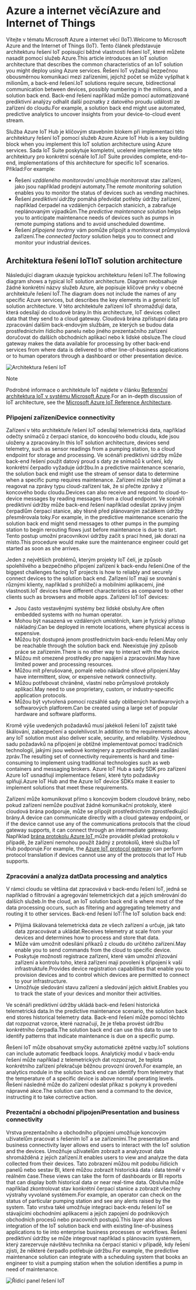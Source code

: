 
# <a name="azure-and-internet-of-things"></a><span data-ttu-id="2d310-101">Azure a internet věcí</span><span class="sxs-lookup"><span data-stu-id="2d310-101">Azure and Internet of Things</span></span>

<span data-ttu-id="2d310-102">Vítejte v tématu Microsoft Azure a internet věcí (IoT).</span><span class="sxs-lookup"><span data-stu-id="2d310-102">Welcome to Microsoft Azure and the Internet of Things (IoT).</span></span> <span data-ttu-id="2d310-103">Tento článek představuje architekturu řešení IoT popisující běžné vlastnosti řešení IoT, které můžete nasadit pomocí služeb Azure.</span><span class="sxs-lookup"><span data-stu-id="2d310-103">This article introduces an IoT solution architecture that describes the common characteristics of an IoT solution you might deploy using Azure services.</span></span> <span data-ttu-id="2d310-104">Řešení IoT vyžadují bezpečnou obousměrnou komunikaci mezi zařízeními, jejichž počet se může vyšplhat k milionům, a back-end řešení.</span><span class="sxs-lookup"><span data-stu-id="2d310-104">IoT solutions require secure, bidirectional communication between devices, possibly numbering in the millions, and a solution back end.</span></span> <span data-ttu-id="2d310-105">Back-end řešení například může pomocí automatizované prediktivní analýzy odhalit další poznatky z datového proudu událostí ze zařízení do cloudu.</span><span class="sxs-lookup"><span data-stu-id="2d310-105">For example, a solution back end might use automated, predictive analytics to uncover insights from your device-to-cloud event stream.</span></span>

<span data-ttu-id="2d310-106">Služba Azure IoT Hub je klíčovým stavebním blokem při implementaci této architektury řešení IoT pomocí služeb Azure.</span><span class="sxs-lookup"><span data-stu-id="2d310-106">Azure IoT Hub is a key building block when you implement this IoT solution architecture using Azure services.</span></span> <span data-ttu-id="2d310-107">Sada IoT Suite poskytuje kompletní, ucelené implementace této architektury pro konkrétní scénáře IoT.</span><span class="sxs-lookup"><span data-stu-id="2d310-107">IoT Suite provides complete, end-to-end, implementations of this architecture for specific IoT scenarios.</span></span> <span data-ttu-id="2d310-108">Příklad:</span><span class="sxs-lookup"><span data-stu-id="2d310-108">For example:</span></span>

* <span data-ttu-id="2d310-109">Řešení *vzdáleného monitorování* umožňuje monitorovat stav zařízení, jako jsou například prodejní automaty.</span><span class="sxs-lookup"><span data-stu-id="2d310-109">The *remote monitoring* solution enables you to monitor the status of devices such as vending machines.</span></span>
* <span data-ttu-id="2d310-110">Řešení *prediktivní údržby* pomáhá předvídat potřeby údržby zařízení, například čerpadel na vzdálených čerpacích stanicích, a zabraňuje neplánovaným výpadkům.</span><span class="sxs-lookup"><span data-stu-id="2d310-110">The *predictive maintenance* solution helps you to anticipate maintenance needs of devices such as pumps in remote pumping stations and to avoid unscheduled downtime.</span></span>
* <span data-ttu-id="2d310-111">Řešení *připojené továrny* vám pomůže připojit a monitorovat průmyslová zařízení.</span><span class="sxs-lookup"><span data-stu-id="2d310-111">The *connected factory* solution helps you to connect and monitor your industrial devices.</span></span>

## <a name="iot-solution-architecture"></a><span data-ttu-id="2d310-112">Architektura řešení IoT</span><span class="sxs-lookup"><span data-stu-id="2d310-112">IoT solution architecture</span></span>

<span data-ttu-id="2d310-113">Následující diagram ukazuje typickou architekturu řešení IoT.</span><span class="sxs-lookup"><span data-stu-id="2d310-113">The following diagram shows a typical IoT solution architecture.</span></span> <span data-ttu-id="2d310-114">Diagram neobsahuje žádné konkrétní názvy služeb Azure, ale popisuje klíčové prvky v obecné architektuře řešení IoT.</span><span class="sxs-lookup"><span data-stu-id="2d310-114">The diagram does not include the names of any specific Azure services, but describes the key elements in a generic IoT solution architecture.</span></span> <span data-ttu-id="2d310-115">V této architektuře zařízení IoT shromažďují data, která odesílají do cloudové brány.</span><span class="sxs-lookup"><span data-stu-id="2d310-115">In this architecture, IoT devices collect data that they send to a cloud gateway.</span></span> <span data-ttu-id="2d310-116">Cloudová brána zpřístupní data pro zpracování dalším back-endovým službám, ze kterých se budou data prostřednictvím řídicího panelu nebo jiného prezentačního zařízení doručovat do dalších obchodních aplikací nebo k lidské obsluze.</span><span class="sxs-lookup"><span data-stu-id="2d310-116">The cloud gateway makes the data available for processing by other back-end services from where data is delivered to other line-of-business applications or to human operators through a dashboard or other presentation device.</span></span>

![Architektura řešení IoT][img-solution-architecture]

> [!NOTE]
> <span data-ttu-id="2d310-118">Podrobné informace o architektuře IoT najdete v článku [Referenční architektura IoT v systému Microsoft Azure][lnk-refarch].</span><span class="sxs-lookup"><span data-stu-id="2d310-118">For an in-depth discussion of IoT architecture, see the [Microsoft Azure IoT Reference Architecture][lnk-refarch].</span></span>

### <a name="device-connectivity"></a><span data-ttu-id="2d310-119">Připojení zařízení</span><span class="sxs-lookup"><span data-stu-id="2d310-119">Device connectivity</span></span>

<span data-ttu-id="2d310-120">Zařízení v této architektuře řešení IoT odesílají telemetrická data, například odečty snímačů z čerpací stanice, do koncového bodu cloudu, kde jsou uloženy a zpracovány.</span><span class="sxs-lookup"><span data-stu-id="2d310-120">In this IoT solution architecture, devices send telemetry, such as sensor readings from a pumping station, to a cloud endpoint for storage and processing.</span></span> <span data-ttu-id="2d310-121">Ve scénáři prediktivní údržby může back-end řešení použít datový proud s daty ze snímačů k určení, kdy konkrétní čerpadlo vyžaduje údržbu.</span><span class="sxs-lookup"><span data-stu-id="2d310-121">In a predictive maintenance scenario, the solution back end might use the stream of sensor data to determine when a specific pump requires maintenance.</span></span> <span data-ttu-id="2d310-122">Zařízení může také přijímat a reagovat na zprávy typu cloud-zařízení tak, že si přečte zprávy z koncového bodu cloudu.</span><span class="sxs-lookup"><span data-stu-id="2d310-122">Devices can also receive and respond to cloud-to-device messages by reading messages from a cloud endpoint.</span></span> <span data-ttu-id="2d310-123">Ve scénáři prediktivní údržby může back-end řešení například odesílat zprávy jiným čerpadlům čerpací stanice, aby těsně před plánovaným začátkem údržby přesměrovala toky.</span><span class="sxs-lookup"><span data-stu-id="2d310-123">For example, in the predictive maintenance scenario the solution back end might send messages to other pumps in the pumping station to begin rerouting flows just before maintenance is due to start.</span></span> <span data-ttu-id="2d310-124">Tento postup umožní pracovníkovi údržby začít s prací hned, jak dorazí na místo.</span><span class="sxs-lookup"><span data-stu-id="2d310-124">This procedure would make sure the maintenance engineer could get started as soon as she arrives.</span></span>

<span data-ttu-id="2d310-125">Jeden z největších problémů, kterým projekty IoT čelí, je způsob spolehlivého a bezpečného připojení zařízení k back-endu řešení.</span><span class="sxs-lookup"><span data-stu-id="2d310-125">One of the biggest challenges facing IoT projects is how to reliably and securely connect devices to the solution back end.</span></span> <span data-ttu-id="2d310-126">Zařízení IoT mají se srovnání s různými klienty, například s prohlížeči a mobilními aplikacemi, jiné vlastnosti.</span><span class="sxs-lookup"><span data-stu-id="2d310-126">IoT devices have different characteristics as compared to other clients such as browsers and mobile apps.</span></span> <span data-ttu-id="2d310-127">Zařízení IoT:</span><span class="sxs-lookup"><span data-stu-id="2d310-127">IoT devices:</span></span>

* <span data-ttu-id="2d310-128">Jsou často vestavěnými systémy bez lidské obsluhy.</span><span class="sxs-lookup"><span data-stu-id="2d310-128">Are often embedded systems with no human operator.</span></span>
* <span data-ttu-id="2d310-129">Mohou být nasazená ve vzdálených umístěních, kam je fyzický přístup nákladný.</span><span class="sxs-lookup"><span data-stu-id="2d310-129">Can be deployed in remote locations, where physical access is expensive.</span></span>
* <span data-ttu-id="2d310-130">Můžou být dostupná jenom prostřednictvím back-endu řešení.</span><span class="sxs-lookup"><span data-stu-id="2d310-130">May only be reachable through the solution back end.</span></span> <span data-ttu-id="2d310-131">Neexistuje jiný způsob práce se zařízením.</span><span class="sxs-lookup"><span data-stu-id="2d310-131">There is no other way to interact with the device.</span></span>
* <span data-ttu-id="2d310-132">Můžou mít omezené prostředky pro napájení a zpracování.</span><span class="sxs-lookup"><span data-stu-id="2d310-132">May have limited power and processing resources.</span></span>
* <span data-ttu-id="2d310-133">Můžou mít přerušované, pomalé nebo nákladné síťové připojení.</span><span class="sxs-lookup"><span data-stu-id="2d310-133">May have intermittent, slow, or expensive network connectivity.</span></span>
* <span data-ttu-id="2d310-134">Můžou potřebovat chráněné, vlastní nebo průmyslové protokoly aplikací.</span><span class="sxs-lookup"><span data-stu-id="2d310-134">May need to use proprietary, custom, or industry-specific application protocols.</span></span>
* <span data-ttu-id="2d310-135">Můžou být vytvořená pomocí rozsáhlé sady oblíbených hardwarových a softwarových platforem.</span><span class="sxs-lookup"><span data-stu-id="2d310-135">Can be created using a large set of popular hardware and software platforms.</span></span>

<span data-ttu-id="2d310-136">Kromě výše uvedených požadavků musí jakékoli řešení IoT zajistit také škálování, zabezpečení a spolehlivost.</span><span class="sxs-lookup"><span data-stu-id="2d310-136">In addition to the requirements above, any IoT solution must also deliver scale, security, and reliability.</span></span> <span data-ttu-id="2d310-137">Výslednou sadu požadavků na připojení je obtížné implementovat pomocí tradičních technologií, jakými jsou webové kontejnery a zprostředkovatelé zasílání zpráv.</span><span class="sxs-lookup"><span data-stu-id="2d310-137">The resulting set of connectivity requirements is hard and time-consuming to implement using traditional technologies such as web containers and messaging brokers.</span></span> <span data-ttu-id="2d310-138">Azure IoT Hub a sady SDK pro zařízení Azure IoT usnadňují implementace řešení, které tyto požadavky splňují.</span><span class="sxs-lookup"><span data-stu-id="2d310-138">Azure IoT Hub and the Azure IoT device SDKs make it easier to implement solutions that meet these requirements.</span></span>

<span data-ttu-id="2d310-139">Zařízení může komunikovat přímo s koncovým bodem cloudové brány, nebo pokud zařízení nemůže používat žádné komunikační protokoly, které cloudová brána podporuje, může se připojit prostřednictvím zprostředkující brány.</span><span class="sxs-lookup"><span data-stu-id="2d310-139">A device can communicate directly with a cloud gateway endpoint, or if the device cannot use any of the communications protocols that the cloud gateway supports, it can connect through an intermediate gateway.</span></span> <span data-ttu-id="2d310-140">Například [brána protokolu Azure IoT ][lnk-protocol-gateway] může provádět překlad protokolu v případě, že zařízení nemohou použít žádný z protokolů, které služba IoT Hub podporuje.</span><span class="sxs-lookup"><span data-stu-id="2d310-140">For example, the [Azure IoT protocol gateway][lnk-protocol-gateway] can perform protocol translation if devices cannot use any of the protocols that IoT Hub supports.</span></span>

### <a name="data-processing-and-analytics"></a><span data-ttu-id="2d310-141">Zpracování a analýza dat</span><span class="sxs-lookup"><span data-stu-id="2d310-141">Data processing and analytics</span></span>

<span data-ttu-id="2d310-142">V rámci cloudu se většina dat zpracovává v back-endu řešení IoT, jedná se například o filtrování a agregování telemetrických dat a jejich směrování do dalších služeb.</span><span class="sxs-lookup"><span data-stu-id="2d310-142">In the cloud, an IoT solution back end is where most of the data processing occurs, such as filtering and aggregating telemetry and routing it to other services.</span></span> <span data-ttu-id="2d310-143">Back-end řešení IoT:</span><span class="sxs-lookup"><span data-stu-id="2d310-143">The IoT solution back end:</span></span>

* <span data-ttu-id="2d310-144">Přijímá škálovaná telemetrická data ze všech zařízení a určuje, jak tato data zpracovávat a ukládat.</span><span class="sxs-lookup"><span data-stu-id="2d310-144">Receives telemetry at scale from your devices and determines how to process and store that data.</span></span> 
* <span data-ttu-id="2d310-145">Může vám umožnit odesílání příkazů z cloudu do určitého zařízení.</span><span class="sxs-lookup"><span data-stu-id="2d310-145">May enable you to send commands from the cloud to specific device.</span></span>
* <span data-ttu-id="2d310-146">Poskytuje možnosti registrace zařízení, které vám umožní zřizování zařízení a kontrolu toho, která zařízení mají povolení k připojení k vaší infrastruktuře.</span><span class="sxs-lookup"><span data-stu-id="2d310-146">Provides device registration capabilities that enable you to provision devices and to control which devices are permitted to connect to your infrastructure.</span></span>
* <span data-ttu-id="2d310-147">Umožňuje sledování stavu zařízení a sledování jejich aktivit.</span><span class="sxs-lookup"><span data-stu-id="2d310-147">Enables you to track the state of your devices and monitor their activities.</span></span>

<span data-ttu-id="2d310-148">Ve scénáři prediktivní údržby ukládá back-end řešení historická telemetrická data.</span><span class="sxs-lookup"><span data-stu-id="2d310-148">In the predictive maintenance scenario, the solution back end stores historical telemetry data.</span></span> <span data-ttu-id="2d310-149">Back-end řešení může pomocí těchto dat rozpoznat vzorce, které naznačují, že je třeba provést údržbu konkrétního čerpadla.</span><span class="sxs-lookup"><span data-stu-id="2d310-149">The solution back end can use this data to use to identify patterns that indicate maintenance is due on a specific pump.</span></span>

<span data-ttu-id="2d310-150">Řešení IoT může obsahovat smyčky automatické zpětné vazby.</span><span class="sxs-lookup"><span data-stu-id="2d310-150">IoT solutions can include automatic feedback loops.</span></span> <span data-ttu-id="2d310-151">Analytický modul v back-endu řešení může například z telemetrických dat rozpoznat, že teplota konkrétního zařízení překračuje běžnou provozní úroveň.</span><span class="sxs-lookup"><span data-stu-id="2d310-151">For example, an analytics module in the solution back end can identify from telemetry that the temperature of a specific device is above normal operating levels.</span></span> <span data-ttu-id="2d310-152">Řešení následně může do zařízení odeslat příkaz s pokyny k provedení nápravné akce.</span><span class="sxs-lookup"><span data-stu-id="2d310-152">The solution can then send a command to the device, instructing it to take corrective action.</span></span>

### <a name="presentation-and-business-connectivity"></a><span data-ttu-id="2d310-153">Prezentační a obchodní připojení</span><span class="sxs-lookup"><span data-stu-id="2d310-153">Presentation and business connectivity</span></span>

<span data-ttu-id="2d310-154">Vrstva prezentačního a obchodního připojení umožňuje koncovým uživatelům pracovat s řešením IoT a se zařízeními.</span><span class="sxs-lookup"><span data-stu-id="2d310-154">The presentation and business connectivity layer allows end users to interact with the IoT solution and the devices.</span></span> <span data-ttu-id="2d310-155">Umožňuje uživatelům zobrazit a analyzovat data shromážděná z jejich zařízení.</span><span class="sxs-lookup"><span data-stu-id="2d310-155">It enables users to view and analyze the data collected from their devices.</span></span> <span data-ttu-id="2d310-156">Tato zobrazení můžou mít podobu řídicích panelů nebo sestav BI, které můžou zobrazit historická data i data téměř v reálném čase.</span><span class="sxs-lookup"><span data-stu-id="2d310-156">These views can take the form of dashboards or BI reports that can display both historical data or near real-time data.</span></span> <span data-ttu-id="2d310-157">Obsluha může například zkontrolovat stav konkrétní čerpací stanice a zobrazit všechny výstrahy vyvolané systémem.</span><span class="sxs-lookup"><span data-stu-id="2d310-157">For example, an operator can check on the status of particular pumping station and see any alerts raised by the system.</span></span> <span data-ttu-id="2d310-158">Tato vrstva také umožňuje integraci back-endu řešení IoT se stávajícími obchodními aplikacemi a jejich zapojení do podnikových obchodních procesů nebo pracovních postupů.</span><span class="sxs-lookup"><span data-stu-id="2d310-158">This layer also allows integration of the IoT solution back end with existing line-of-business applications to tie into enterprise business processes or workflows.</span></span> <span data-ttu-id="2d310-159">Řešení prediktivní údržby se může integrovat například s plánovacím systémem, který zarezervuje návštěvu technika na čerpací stanici v případě, kdy řešení zjistí, že některé čerpadlo potřebuje údržbu.</span><span class="sxs-lookup"><span data-stu-id="2d310-159">For example, the predictive maintenance solution can integrate with a scheduling system that books an engineer to visit a pumping station when the solution identifies a pump in need of maintenance.</span></span>

![Řídicí panel řešení IoT][img-dashboard]

[img-solution-architecture]: ./media/iot-azure-and-iot/iot-reference-architecture.png
[img-dashboard]: ./media/iot-azure-and-iot/iot-suite.png

[lnk-machinelearning]: http://azure.microsoft.com/documentation/services/machine-learning/
[Azure IoT Suite]: http://azure.microsoft.com/solutions/iot
[lnk-protocol-gateway]:  ../articles/iot-hub/iot-hub-protocol-gateway.md
[lnk-refarch]: http://download.microsoft.com/download/A/4/D/A4DAD253-BC21-41D3-B9D9-87D2AE6F0719/Microsoft_Azure_IoT_Reference_Architecture.pdf
